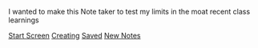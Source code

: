 I wanted to make this Note taker to test my limits in the moat recent class learnings 

[Start Screen](./images/StartingScreen.png)
[Creating](./images/toadysToDos.png)
[Saved](./images/savedToDos.png)
[New Notes](./images/newnotetiles.png)

